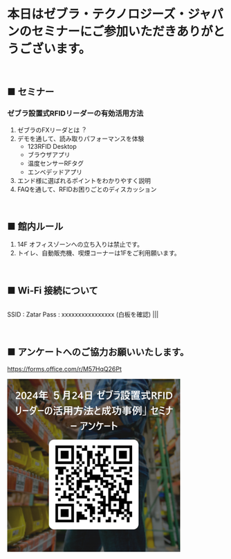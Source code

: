 # 本日はゼブラ・テクノロジーズ・ジャパンのセミナーにご参加いただきありがとうございます。
<br>

## ■ セミナー

### ゼブラ設置式RFIDリーダーの有効活用方法

1. ゼブラのFXリーダとは︖
2. デモを通して、読み取りパフォーマンスを体験
   - 123RFID Desktop
   - ブラウザアプリ
   - 温度センサーRFタグ
   - エンベデッドアプリ
3. エンド様に選ばれるポイントをわかりやすく説明
4. FAQを通して、RFIDお困りごとのディスカッション
<br>


## ■ 館内ルール

1. 14F オフィスゾーンへの立ち入りは禁止です。
1. トイレ、自動販売機、喫煙コーナーは1Fをご利用願います。
<br>


## ■ Wi-Fi 接続について

|||
|-|-|
SSID :   Zatar
Pass :   xxxxxxxxxxxxxxxx (白板を確認)
|||

</br>


## ■ アンケートへのご協力お願いいたします。

https://forms.office.com/r/M57HqQ26Pt

<img width="400" src="./image-1.png">
